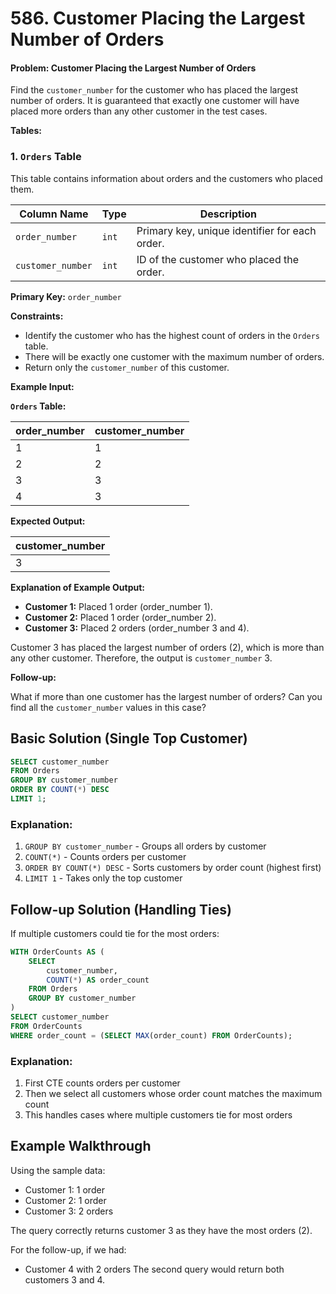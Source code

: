 # 586. Customer Placing the Largest Number of Orders

#### Problem: Customer Placing the Largest Number of Orders

Find the `customer_number` for the customer who has placed the largest number of orders. It is guaranteed that exactly one customer will have placed more orders than any other customer in the test cases.

**Tables:**

### 1. `Orders` Table

This table contains information about orders and the customers who placed them.

| Column Name     | Type     | Description                                         |
| --------------- | -------- | --------------------------------------------------- |
| `order_number`    | `int`      | Primary key, unique identifier for each order.      |
| `customer_number` | `int`      | ID of the customer who placed the order.            |

**Primary Key:** `order_number`

**Constraints:**

*   Identify the customer who has the highest count of orders in the `Orders` table.
*   There will be exactly one customer with the maximum number of orders.
*   Return only the `customer_number` of this customer.

**Example Input:**

**`Orders` Table:**

| order\_number | customer\_number |
| ------------- | --------------- |
| 1           | 1               |
| 2           | 2               |
| 3           | 3               |
| 4           | 3               |

**Expected Output:**

| customer\_number |
| --------------- |
| 3               |

**Explanation of Example Output:**

*   **Customer 1:** Placed 1 order (order\_number 1).
*   **Customer 2:** Placed 1 order (order\_number 2).
*   **Customer 3:** Placed 2 orders (order\_number 3 and 4).

Customer 3 has placed the largest number of orders (2), which is more than any other customer. Therefore, the output is `customer_number` 3.

**Follow-up:**

What if more than one customer has the largest number of orders? Can you find all the `customer_number` values in this case?

## Basic Solution (Single Top Customer)

```sql
SELECT customer_number
FROM Orders
GROUP BY customer_number
ORDER BY COUNT(*) DESC
LIMIT 1;
```

### Explanation:
1. `GROUP BY customer_number` - Groups all orders by customer
2. `COUNT(*)` - Counts orders per customer
3. `ORDER BY COUNT(*) DESC` - Sorts customers by order count (highest first)
4. `LIMIT 1` - Takes only the top customer

## Follow-up Solution (Handling Ties)

If multiple customers could tie for the most orders:

```sql
WITH OrderCounts AS (
    SELECT 
        customer_number, 
        COUNT(*) AS order_count
    FROM Orders
    GROUP BY customer_number
)
SELECT customer_number
FROM OrderCounts
WHERE order_count = (SELECT MAX(order_count) FROM OrderCounts);
```

### Explanation:
1. First CTE counts orders per customer
2. Then we select all customers whose order count matches the maximum count
3. This handles cases where multiple customers tie for most orders

## Example Walkthrough

Using the sample data:
- Customer 1: 1 order
- Customer 2: 1 order
- Customer 3: 2 orders

The query correctly returns customer 3 as they have the most orders (2).

For the follow-up, if we had:
- Customer 4 with 2 orders
The second query would return both customers 3 and 4.
